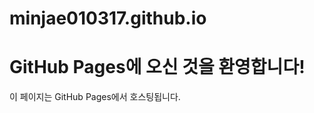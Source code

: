 # minjae010317.github.io
<!DOCTYPE html>
<html lang="ko">
<head>
    <meta charset="UTF-8">
    <meta name="viewport" content="width=device-width, initial-scale=1.0">
    <title>My GitHub Page</title>
</head>
<body>
    <h1>GitHub Pages에 오신 것을 환영합니다!</h1>
    <p>이 페이지는 GitHub Pages에서 호스팅됩니다.</p>
</body>
</html>
